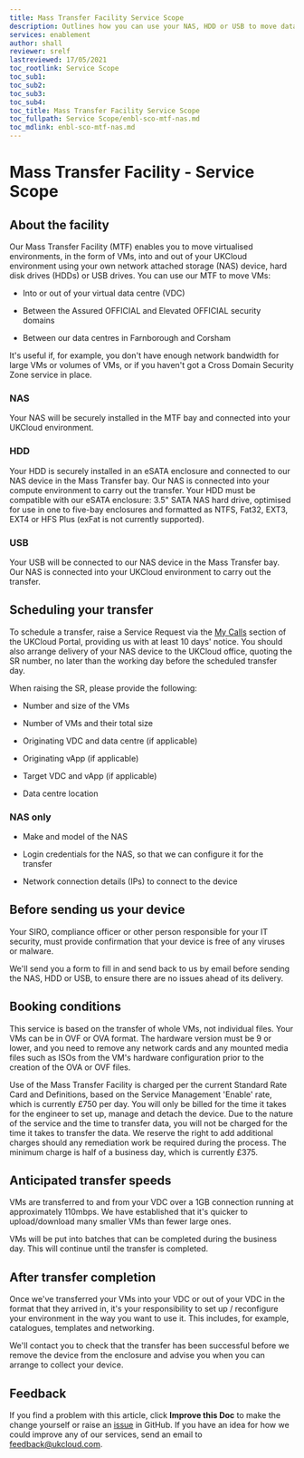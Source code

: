 ```yaml
---
title: Mass Transfer Facility Service Scope
description: Outlines how you can use your NAS, HDD or USB to move data into your compute environment
services: enablement
author: shall
reviewer: srelf
lastreviewed: 17/05/2021
toc_rootlink: Service Scope
toc_sub1: 
toc_sub2:
toc_sub3:
toc_sub4:
toc_title: Mass Transfer Facility Service Scope
toc_fullpath: Service Scope/enbl-sco-mtf-nas.md
toc_mdlink: enbl-sco-mtf-nas.md
---
```


# Mass Transfer Facility - Service Scope

## About the facility

Our Mass Transfer Facility (MTF) enables you to move virtualised environments, in the form of VMs, into and out of your UKCloud environment using your own network attached storage (NAS) device, hard disk drives (HDDs) or USB drives. You can use our MTF to move VMs:

- Into or out of your virtual data centre (VDC)

- Between the Assured OFFICIAL and Elevated OFFICIAL security domains

- Between our data centres in Farnborough and Corsham

It's useful if, for example, you don't have enough network bandwidth for large VMs or volumes of VMs, or if you haven't got a Cross Domain Security Zone service in place.

### NAS

Your NAS will be securely installed in the MTF bay and connected into your UKCloud environment.

### HDD

Your HDD is securely installed in an eSATA enclosure and connected to our NAS device in the Mass Transfer bay. Our NAS is connected into your compute environment to carry out the transfer. Your HDD must be compatible with our eSATA enclosure: 3.5" SATA NAS hard drive, optimised for use in one to five-bay enclosures and formatted as NTFS, Fat32, EXT3, EXT4 or HFS Plus (exFat is not currently supported).

### USB

Your USB will be connected to our NAS device in the Mass Transfer bay. Our NAS is connected into your UKCloud environment to carry out the transfer.

## Scheduling your transfer

To schedule a transfer, raise a Service Request via the [My Calls](https://portal.skyscapecloud.com/support/ivanti) section of the UKCloud Portal, providing us with at least 10 days' notice. You should also arrange delivery of your NAS device to the UKCloud office, quoting the SR number, no later than the working day before the scheduled transfer day.

When raising the SR, please provide the following:

- Number and size of the VMs

- Number of VMs and their total size

- Originating VDC and data centre (if applicable)

- Originating vApp (if applicable)

- Target VDC and vApp (if applicable)

- Data centre location

### NAS only

- Make and model of the NAS

- Login credentials for the NAS, so that we can configure it for the transfer

- Network connection details (IPs) to connect to the device

## Before sending us your device

Your SIRO, compliance officer or other person responsible for your IT security, must provide confirmation that your device is free of any viruses or malware.

We'll send you a form to fill in and send back to us by email before sending the NAS, HDD or USB, to ensure there are no issues ahead of its delivery.

## Booking conditions

This service is based on the transfer of whole VMs, not individual files. Your VMs can be in OVF or OVA format. The hardware version must be 9 or lower, and you need to remove any network cards and any mounted media files such as ISOs from the VM's hardware configuration prior to the creation of the OVA or OVF files.

Use of the Mass Transfer Facility is charged per the current Standard Rate Card and Definitions, based on the Service Management 'Enable' rate, which is currently £750 per day. You will only be billed for the time it takes for the engineer to set up, manage and detach the device. Due to the nature of the service and the time to transfer data, you will not be charged for the time it takes to transfer the data. We reserve the right to add additional charges should any remediation work be required during the process. The minimum charge is half of a business day, which is currently £375.

## Anticipated transfer speeds

VMs are transferred to and from your VDC over a 1GB connection running at approximately 110mbps. We have established that it's quicker to upload/download many smaller VMs than fewer large ones.

VMs will be put into batches that can be completed during the business day. This will continue until the transfer is completed.

## After transfer completion

Once we've transferred your VMs into your VDC or out of your VDC in the format that they arrived in, it's your responsibility to set up / reconfigure your environment in the way you want to use it. This includes, for example, catalogues, templates and networking.

We'll contact you to check that the transfer has been successful before we remove the device from the enclosure and advise you when you can arrange to collect your device.

## Feedback

If you find a problem with this article, click **Improve this Doc** to make the change yourself or raise an [issue](https://github.com/UKCloud/documentation/issues) in GitHub. If you have an idea for how we could improve any of our services, send an email to <feedback@ukcloud.com>.
